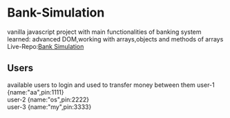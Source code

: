 # Bank-Simulation
vanilla javascript project with main functionalities of banking system </br>
learned: advanced DOM,working with arrays,objects and methods of arrays </br>
Live-Repo:[Bank Simulation](https://mahmoudselassy.github.io/Bank-Simulation/) </br>
## Users
available users to login and used to transfer money between them
user-1 {name:"aa",pin:1111} </br>
user-2 {name:"os",pin:2222} </br>
user-3 {name:"my",pin:3333} </br>
